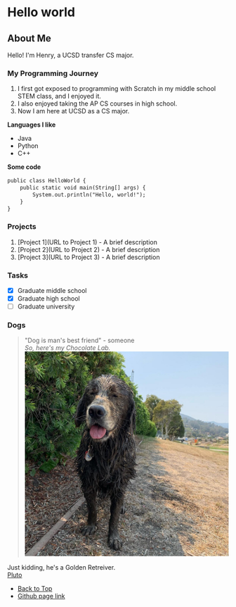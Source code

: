 # Hello world

## About Me

Hello! I'm Henry, a UCSD transfer CS major.
### My Programming Journey
1. I first got exposed to programming with Scratch in my middle school STEM class, and I enjoyed it.
2. I also enjoyed taking the AP CS courses in high school.
3. Now I am here at UCSD as a CS major.  


**Languages I like**  
- Java
- Python
- C++

**Some code**  
```
public class HelloWorld {
    public static void main(String[] args) {
        System.out.println("Hello, world!");
    }
}
```
### Projects

1. [Project 1](URL to Project 1) - A brief description
2. [Project 2](URL to Project 2) - A brief description
3. [Project 3](URL to Project 3) - A brief description

### Tasks
- [x] Graduate middle school
- [x] Graduate high school
- [ ] Graduate university

### Dogs  
> "Dog is man's best friend" - someone  
*So, here's my Chocolate Lab.* 
![chocolate-lab](photos/chocolate-lab.jpg)  

Just kidding, he's a Golden Retreiver.  
[Pluto](photos/plutos.jpg)  


- [Back to Top](#hello-world)
- [Github page link](README.md) 
